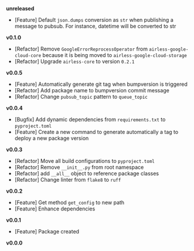 
**unreleased**
- [Feature] Default `json.dumps` conversion as `str` when publishing a message to pubsub. For instance, datetime will be converted to str

**v0.1.0**
- [Refactor] Remove `GoogleErrorReprocessOperator` from `airless-google-cloud-core` because it is being moved to `airless-google-cloud-storage`
- [Refactor] Upgrade `airless-core` to version `0.2.1`

**v0.0.5**
- [Feature] Automatically generate git tag when bumpversion is triggered
- [Refactor] Add package name to bumpversion commit message
- [Refactor] Change `pubsub_topic` pattern to `queue_topic`

**v0.0.4**
- [Bugfix] Add dynamic dependencies from `requirements.txt` to `pyproject.toml`
- [Feature] Create a new command to generate automatically a tag to deploy a new package version

**v0.0.3**
- [Refactor] Move all build configurations to `pyproject.toml`
- [Refactor] Remove `__init__.py` from root namespace
- [Refactor] add `__all__` object to reference package classes
- [Refactor] Change linter from `flake8` to `ruff`

**v0.0.2**
- [Feature] Get method `get_config` to new path
- [Feature] Enhance dependencies

**v0.0.1**
- [Feature] Package created

**v0.0.0**